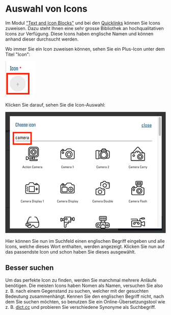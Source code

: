 ﻿# Auswahl von Icons

Im Modul ["Text and Icon Blocks"](02.01-modules.md#text-and-icon-blocks) und bei den [Quicklinks](03.01-quicklinks.md#quicklinks) können Sie Icons zuweisen. Dazu steht Ihnen eine sehr grosse Bibliothek an hochqualitativen Icons zur Verfügung. Diese Icons haben englische Namen und können anhand dieser durchsucht werden.

Wo immer Sie ein Icon zuweisen können, sehen Sie ein Plus-Icon unter dem Titel "Icon":

![](img/icons-add.png)

Klicken Sie darauf, sehen Sie die Icon-Auswahl:

![](img/icons-select.png)

Hier können Sie nun im Suchfeld einen englischen Begriff eingeben und alle Icons, welche dieses Wort enthalten, werden angezeigt. Klicken Sie nun auf das passendste Icon und schon haben Sie dieses ausgewählt.

## Besser suchen

Um das perfekte Icon zu finden, werden Sie manchmal mehrere Anläufe benötigen. Die meisten Icons haben Nomen als Namen, versuchen Sie also z. B. nach einem Gegenstand zu suchen, welcher mit der gesuchten Bedeutung zusammenhängt.
Kennen Sie den englischen Begriff nicht, nach dem Sie suchen möchten, so benutzen Sie ein Online-Übersetzungstool wie z. B. [dict.cc](https://www.dict.cc/) und probieren Sie verschiedene Synonyme als Suchbegriff.